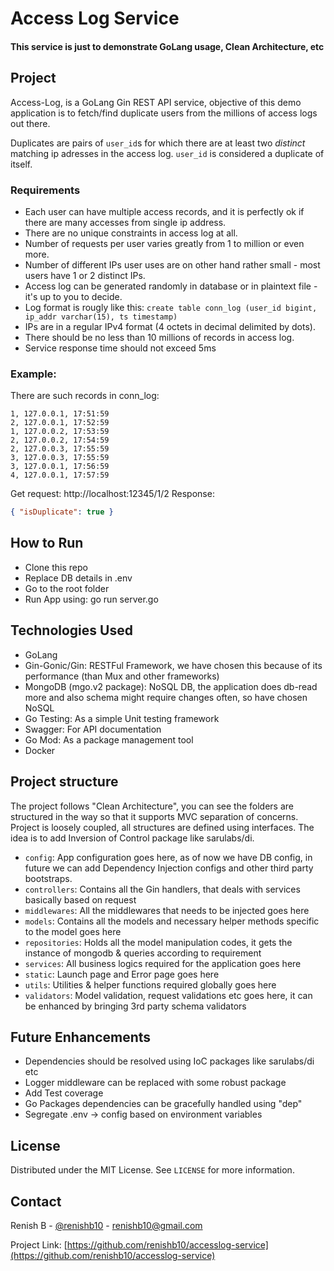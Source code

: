 # Access Log Service
#### This service is just to demonstrate GoLang usage, Clean Architecture, etc

<!-- About the project -->
## Project
Access-Log, is a GoLang Gin REST API service, objective of this demo application is to fetch/find duplicate users from the millions of access logs out there.

Duplicates are pairs of `user_id`s for which there are at least two *distinct* matching ip adresses in the access log.
`user_id` is considered a duplicate of itself.

### Requirements
- Each user can have multiple access records, and it is perfectly ok if there are many accesses from single ip address.
- There are no unique constraints in access log at all.
- Number of requests per user varies greatly from 1 to million or even more.
- Number of different IPs user uses are on other hand rather small - most users have 1 or 2 distinct IPs.
- Access log can be generated randomly in database or in plaintext file - it's up to you to decide.
- Log format is rougly like this: `create table conn_log (user_id bigint, ip_addr varchar(15), ts timestamp)`
- IPs are in a regular IPv4 format (4 octets in decimal delimited by dots).
- There should be no less than 10 millions of records in access log.
- Service response time should not exceed 5ms

### Example:

There are such records in conn_log:

```
1, 127.0.0.1, 17:51:59
2, 127.0.0.1, 17:52:59
1, 127.0.0.2, 17:53:59
2, 127.0.0.2, 17:54:59
2, 127.0.0.3, 17:55:59
3, 127.0.0.3, 17:55:59
3, 127.0.0.1, 17:56:59
4, 127.0.0.1, 17:57:59
```

Get request: http://localhost:12345/1/2
Response:
```json
{ "isDuplicate": true }
```


<!-- How to Run -->
## How to Run
- Clone this repo
- Replace DB details in .env
- Go to the root folder
- Run App using: go run server.go



<!-- Technologies Used -->
## Technologies Used
- GoLang
- Gin-Gonic/Gin: RESTFul Framework, we have chosen this because of its performance (than Mux and other frameworks)
- MongoDB (mgo.v2 package): NoSQL DB, the application does db-read more and also schema might require changes often, so have chosen NoSQL
- Go Testing: As a simple Unit testing framework
- Swagger: For API documentation
- Go Mod: As a package management tool
- Docker


<!-- Project structure -->
## Project structure

The project follows "Clean Architecture", you can see the folders are structured in the way so that it supports MVC separation of concerns. Project is loosely coupled, all structures are defined using interfaces. The idea is to add Inversion of Control package like sarulabs/di.

- `config`: App configuration goes here, as of now we have DB config, in future we can add Dependency Injection configs and other third party bootstraps.
- `controllers`: Contains all the Gin handlers, that deals with services basically based on request
- `middlewares`: All the middlewares that needs to be injected goes here
- `models`: Contains all the models and necessary helper methods specific to the model goes here
- `repositories`: Holds all the model manipulation codes, it gets the instance of mongodb & queries according to requirement
- `services`: All business logics required for the application goes here
- `static`: Launch page and Error page goes here
- `utils`: Utilities & helper functions required globally goes here
- `validators`: Model validation, request validations etc goes here, it can be enhanced by bringing 3rd party schema validators



<!-- Future Enhancements -->
## Future Enhancements

- Dependencies should be resolved using IoC packages like sarulabs/di etc
- Logger middleware can be replaced with some robust package
- Add Test coverage
- Go Packages dependencies can be gracefully handled using "dep"
- Segregate .env -> config based on environment variables


<!-- LICENSE -->
## License

Distributed under the MIT License. See `LICENSE` for more information.



<!-- CONTACT -->
## Contact

Renish B - [@renishb10](https://twitter.com/renishb10) - renishb10@gmail.com

Project Link: [https://github.com/renishb10/accesslog-service](https://github.com/renishb10/accesslog-service)